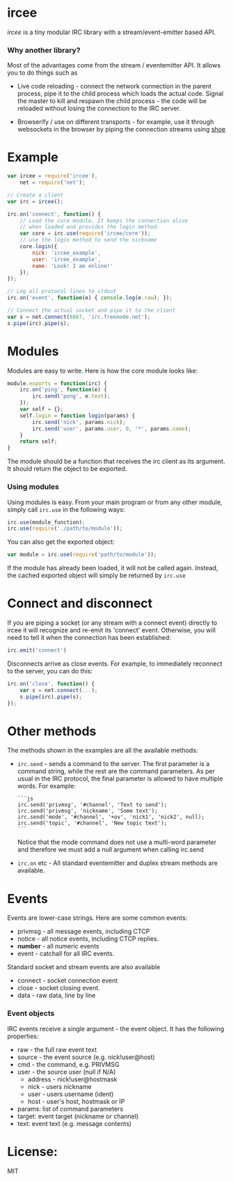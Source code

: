 # ircee 

_ircee_ is a tiny modular IRC library with a stream/event-emitter based API.


### Why another library?

Most of the advantages come from the stream / eventemitter API. It 
allows you to do things such as 

* Live code reloading - connect the network connection in the parent process, 
pipe it to the child process which loads the actual code. Signal the master
to kill and respawn the child process - the code will be reloaded without
losing the connection to the IRC server.

* Browserify / use on different transports - for example, use it through 
websockets in the browser by piping the connection streams using 
[shoe](https://npmjs.org/package/shoe)


# Example

```js
var ircee = require('ircee'),
    net = require('net');

// Create a client
var irc = ircee();

irc.on('connect', function() {
    // Load the core module. It keeps the connection alive 
    // when loaded and provides the login method.    
    var core = irc.use(require('ircee/core'));
    // use the login method to send the nickname
    core.login({
        nick: 'ircee_example',
        user: 'ircee_example',
        name: 'Look! I am online!'
    });
});

// Log all protocol lines to stdout
irc.on('event', function(e) { console.log(e.raw); });

// Connect the actual socket and pipe it to the client
var s = net.connect(6667, 'irc.freenode.net');
s.pipe(irc).pipe(s);
```

# Modules

Modules are easy to write. Here is how the core module looks like:

```js
module.exports = function(irc) {
    irc.on('ping', function(e) {
        irc.send('pong', e.text);
    });
    var self = {};
    self.login = function login(params) {
        irc.send('nick', params.nick);
        irc.send('user', params.user, 0, '*', params.name);
    }
    return self;
}
```

The module should be a function that receives the irc client
as its argument. It should return the object to be exported.

### Using modules

Using modules is easy. From your main program or from
any other module, simply call `irc.use` in the following ways:

```js
irc.use(module_function); 
irc.use(require('./path/to/module'));
```

You can also get the exported object:

```js
var module = irc.use(require('path/to/module'));
```

If the module has already been loaded, it will not be called again.
Instead, the cached exported object will simply be returned by `irc.use`

# Connect and disconnect

If you are piping a socket (or any stream with a connect event) directly 
to ircee it will recognize and re-emit its 'connect' event. Otherwise, you 
will need to tell it when the connection has been established:

```js
irc.emit('connect')
```

Disconnects arrive as close events. For example, to immediately reconnect 
to the server, you can do this:

```js
irc.on('close', function() { 
    var s = net.connect(...); 
    s.pipe(irc).pipe(s);
});
```

# Other methods

The methods shown in the examples are all the available methods:

* `irc.send` - sends a command to the server. The first parameter is a
  command string, while the rest are the command parameters. As per usual
  in the IRC protocol, the final parameter is allowed to have multiple words. 
  For example:

      ```js
      irc.send('privmsg', '#channel', 'Text to send');
      irc.send('privmsg', 'nickname', 'Some text');
      irc.send('mode', '#channel', '+ov', 'nick1', 'nick2', null);
      irc.send('topic', '#channel', 'New topic text');
      ```

  Notice that the mode command does not use a multi-word parameter and therefore
  we must add a null argument when calling irc.send

* `irc.on` etc - All standard eventemitter and duplex stream methods are 
  available.

# Events

Events are lower-case strings. Here are some common events:

* privmsg - all message events, including CTCP
* notice  - all notice events, including CTCP replies.
* __number__ - all numeric events
* event - catchall for all IRC events.

Standard socket and stream events are also available
* connect - socket connection event
* close - socket closing event.
* data - raw data, line by line

### Event objects

IRC events receive a single argument - the event object. It has the following
properties:

* raw - the full raw event text
* source - the event source (e.g. nick!user@host)
* cmd - the command, e.g. PRIVMSG
* user - the source user (null if N/A)
  * address - nick!user@hostmask
  * nick - users nickname 
  * user - users username (ident)
  * host - user's host, hostmask or IP
* params: list of command parameters
* target: event target (nickname or channel)
* text: event text (e.g. message contents)

# License: 

MIT

